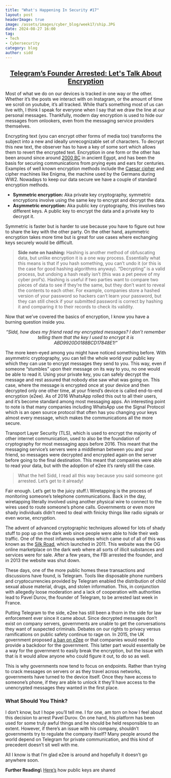 ```yaml
---
title: "What's Happening In Security #17"
layout: post
headerImage: true
image: /assets/images/cyber_blog/week17/ship.JPG
date: 2024-08-27 16:00
tag:
- Tech
- Cybersecurity
category: blog
author: sidd
---
```

<h2 style="text-align:center"><a href="https://abc7news.com/telegram-ceo-pavel-durov-arrested-in-paris-amid-investigation-into-/15235678/#:~:text=Telegram%20says%20nearly%20a%20billion,or%20was%20organized%20on%20Telegram.">Telegram’s Founder Arrested: Let's Talk About Encryption</a></h2>
Most of what we do on our devices is tracked in one way or the other. Whether it’s the posts we interact with on Instagram, or the amount of time we scroll on youtube, it’s all tracked. While that’s something most of us can live with, I think I speak for everyone when I say that we draw the line at our personal messages. Thankfully, modern day encryption is used to hide our messages from onlookers, even from the messaging service providers themselves. 

Encrypting text (you can encrypt other forms of media too) transforms the subject into a new and ideally unrecognizable set of characters. To decrypt this new text, the observer has to have a key of some sort which allows them to revert the encrypted text.  Encryption in one form or the other has been around since around [2000 BC](https://tresorit.com/blog/the-history-of-encryption-the-roots-of-modern-day-cyber-security/) in ancient Egypt, and has been the basis for securing communications from prying eyes and ears for centuries. Examples of well known encryption methods include the [Caesar cipher](https://en.wikipedia.org/wiki/Caesar_cipher) and cipher machines like Enigma, the machine used by the Germans during WW2. Nowadays to keep our data secure we have a couple of standard encryption methods. 

- **Symmetric encryption:** Aka private key cryptography, symmetric encryptions involve using the same key to encrypt and decrypt the data.
- **Asymmetric encryption:** Aka public key cryptography, this involves two different keys. A public key to encrypt the data and a private key to decrypt it.

Symmetric is faster but is harder to use because you have to figure out how to share the key with the other party. On the other hand, asymmetric encryption takes more time but is great for use cases where exchanging keys securely would be difficult. 

> **Side note on hashing:** Hashing is another method of obfuscating data, but unlike encryption it is a one way process. Essentially what this means is that if you hash something, you can’t undo it (or this is the case for good hashing algorithms anyway). “Decrypting” is a valid process, but undoing a hash really isn’t (this was a pet peeve of my cyber prof’s). Hashing is useful if two parties want to compare two pieces of data to see if they’re the same, but they don’t want to reveal the contents to each other. For example, companies store a hashed version of your password so hackers can’t learn your password, but they can still check if your submitted password is correct by hashing it and comparing it to their records to check its validity. 
<div class="breaker"></div>
Now that we’ve covered the basics of encryption, I know you have a burning question inside you. 
<p style="text-align:center"><i>“Sidd, how does my friend read my encrypted messages? I don’t remember telling them that the key I used to encrypt it is ABD9920D0188BCD17848E1!”</i></p>

The more keen-eyed among you might have noticed something before. With asymmetric cryptography, you can tell the whole world your public key which they can use to encrypt messages they send to you. This way, even if someone “stumbles” upon their message on its way to you, no one would be able to read it. Using your private key, you can safely decrypt the message and rest assured that nobody else saw what was going on. This case, where the message is encrypted once at your device and then decrypted only one other time, at your friend’s device is called end-to-end encryption (e2ee). As of 2016 WhatsApp rolled this out to all their users, and it’s become standard among most messaging apps. An interesting point to note is that many companies including WhatsApp use the Signal Protocol which is an open source protocol that often has you changing your keys almost every message, which makes the communications all the more secure.

Transport Layer Security (TLS), which is used to encrypt the majority of other internet communication, used to also be the foundation of cryptography for most messaging apps before 2016. This meant that the messaging service’s servers were a middleman between you and your friend, so messages were decrypted and encrypted again on the server before going to the final destination. This meant that companies were able to read your data, but with the adoption of e2ee it’s rarely still the case. 

> What the hell Sidd, I read all this way because you said someone got arrested. Let’s get to it already!

Fair enough. Let’s get to the juicy stuff.\\
Wiretapping is the process of monitoring someone’s telephone communications. Back in the day, wiretapping literally involved using another physical wire to connect to the wires used to route someone’s phone calls. Governments or even more shady individuals didn’t need to deal with finicky things like radio signals or even worse, encryption.

The advent of advanced cryptographic techniques allowed for lots of shady stuff to pop up on the dark web since people were able to hide their web traffic. One of the most infamous websites which came out of all of this was known as the [Silk Road](https://en.wikipedia.org/wiki/Silk_Road_(marketplace)#), which launched in 2011. This website was the OG online marketplace on the dark web where all sorts of illicit substances and services were for sale. After a few years, the FBI arrested the founder, and in 2013 the website was shut down.

These days, one of the more public homes these transactions and discussions have found, is Telegram. Tools like disposable phone numbers and cryptocurrencies provided by Telegram enabled the distribution of child sexual abuse material, drugs, and stolen information. This, in conjunction with allegedly loose moderation and a lack of cooperation with authorities lead to Pavel Durov, the founder of Telegram, to be arrested last week in France.

Putting Telegram to the side, e2ee has still been a thorn in the side for law enforcement ever since it came about. Since decrypted messages don’t exist on company servers, governments are unable to get the conversations they want of suspected criminals. Debates on our rights to privacy versus ramifications on public safety continue to rage on. In 2015, the UK government proposed [a ban on e2ee](https://en.wikipedia.org/wiki/Encryption_ban_proposal_in_the_United_Kingdom) or that companies would need to provide a backdoor for the government. This latter part would essentially be a way for the government to easily break the encryption, but the issue with that is it would allow anyone who could figure it out, to do so as well. 

This is why governments now tend to focus on endpoints. Rather than trying to crack messages on servers or as they travel across networks, governments have turned to the device itself. Once they have access to someone’s phone, if they are able to unlock it they’ll have access to the unencrypted messages they wanted in the first place.

### What Should You Think?

I don’t know, but I hope you’ll tell me. I for one, am torn on how I feel about this decision to arrest Pavel Durov. On one hand, his platform has been used for some truly awful things and he should be held responsible to an extent. However, if there’s an issue with his company, shouldn’t governments try to regulate the company itself? Many people around the world depend on Telegram for private communication, and this kind of precedent doesn’t sit well with me.

All I know is that I’m glad e2ee is around and hopefully it doesn’t go anywhere soon.

**Further Reading**\\
[Here’s](https://en.wikipedia.org/wiki/Key_distribution#:~:text=In%20public%20key%20cryptography%2C%20the,a%20private%2C%20encrypted%2C%20message.) how public keys are shared
